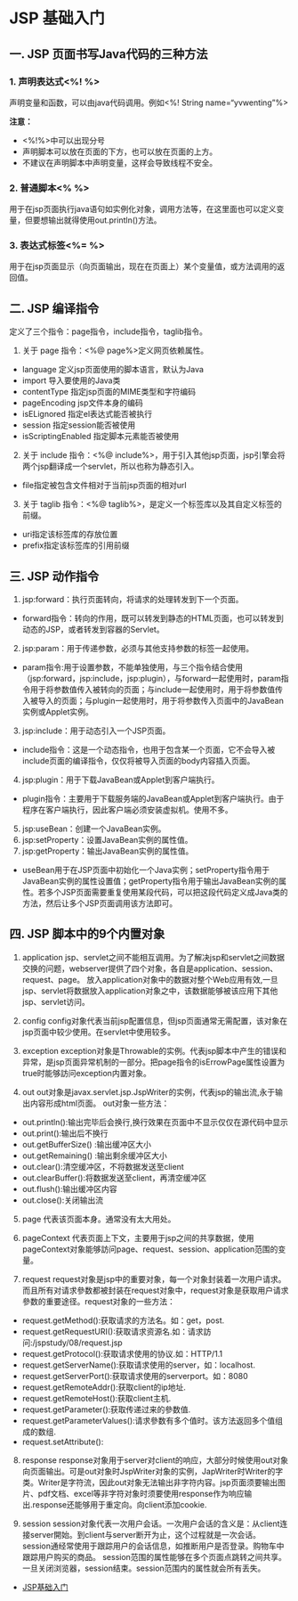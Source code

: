 # JSP 基础入门
## 一. JSP 页面书写Java代码的三种方法
### 1. 声明表达式<%! %>
声明变量和函数，可以由java代码调用。例如<%! String name=“yvwenting”%>

**注意：**
- <%!%>中可以出现分号
- 声明脚本可以放在页面的下方，也可以放在页面的上方。
- 不建议在声明脚本中声明变量，这样会导致线程不安全。

### 2. 普通脚本<% %>
用于在jsp页面执行java语句如实例化对象，调用方法等，在这里面也可以定义变量，但要想输出就得使用out.println()方法。

### 3. 表达式标签<%= %>
用于在jsp页面显示（向页面输出，现在在页面上）某个变量值，或方法调用的返回值。


## 二. JSP 编译指令
定义了三个指令：page指令，include指令，taglib指令。

1. 关于 page 指令：<%@ page%>定义网页依赖属性。
- language 定义jsp页面使用的脚本语言，默认为Java
- import 导入要使用的Java类
- contentType 指定jsp页面的MIME类型和字符编码
- pageEncoding jsp文件本身的编码
- isELignored 指定el表达式能否被执行
- session 指定session能否被使用
- isScriptingEnabled 指定脚本元素能否被使用

2. 关于 include 指令：<%@ include%>，用于引入其他jsp页面，jsp引擎会将两个jsp翻译成一个servlet，所以也称为静态引入。
- file指定被包含文件相对于当前jsp页面的相对url

3. 关于 taglib 指令：<%@ taglib%>，是定义一个标签库以及其自定义标签的前缀。
- uri指定该标签库的存放位置
- prefix指定该标签库的引用前缀


## 三. JSP 动作指令
1. jsp:forward：执行页面转向，将请求的处理转发到下一个页面。
- forward指令：转向的作用，既可以转发到静态的HTML页面，也可以转发到动态的JSP，或者转发到容器的Servlet。

2. jsp:param：用于传递参数，必须与其他支持参数的标签一起使用。
- param指令:用于设置参数，不能单独使用，与三个指令结合使用（jsp:forward，jsp:include，jsp:plugin），与forward一起使用时，param指令用于将参数值传入被转向的页面；与include一起使用时，用于将参数值传入被导入的页面；与plugin一起使用时，用于将参数传入页面中的JavaBean实例或Applet实例。

3. jsp:include：用于动态引入一个JSP页面。
- include指令：这是一个动态指令，也用于包含某一个页面，它不会导入被include页面的编译指令，仅仅将被导入页面的body内容插入页面。

4. jsp:plugin：用于下载JavaBean或Applet到客户端执行。
- plugin指令：主要用于下载服务端的JavaBean或Applet到客户端执行。由于程序在客户端执行，因此客户端必须安装虚拟机。使用不多。

5. jsp:useBean：创建一个JavaBean实例。
6. jsp:setProperty：设置JavaBean实例的属性值。
7. jsp:getProperty：输出JavaBean实例的属性值。
- useBean用于在JSP页面中初始化一个Java实例；setProperty指令用于JavaBean实例的属性设置值；getProperty指令用于输出JavaBean实例的属性。若多个JSP页面需要重复使用某段代码，可以把这段代码定义成Java类的方法，然后让多个JSP页面调用该方法即可。

## 四. JSP 脚本中的9个内置对象
1. application
jsp、servlet之间不能相互调用。为了解决jsp和servlet之间数据交换的问题，webserver提供了四个对象，各自是application、session、request、page。
放入application对象中的数据对整个Web应用有效,一旦jsp、servlet将数据放入application对象之中，该数据能够被该应用下其他jsp、servlet访问。

2. config
config对象代表当前jsp配置信息，但jsp页面通常无需配置，该对象在jsp页面中较少使用。在servlet中使用较多。

3. exception
exception对象是Throwable的实例。代表jsp脚本中产生的错误和异常，是jsp页面异常机制的一部分。把page指令的isErrowPage属性设置为true时能够訪问exception内置对象。

4. out
out对象是javax.servlet.jsp.JspWriter的实例，代表jsp的输出流,永于输出内容形成html页面。
out对象一些方法：
* out.println():输出完毕后会换行,换行效果在页面中不显示仅仅在源代码中显示
* out.print():输出后不换行
* out.getBufferSize() :输出缓冲区大小
* out.getRemaining() :输出剩余缓冲区大小
* out.clear():清空缓冲区，不将数据发送至client
* out.clearBuffer():将数据发送至client，再清空缓冲区
* out.flush():输出缓冲区内容
* out.close():关闭输出流

5. page
代表该页面本身。通常没有太大用处。

6. pageContext
代表页面上下文，主要用于jsp之间的共享数据，使用pageContext对象能够訪问page、request、session、application范围的变量。

7. request
request对象是jsp中的重要对象，每一个对象封装着一次用户请求。而且所有对请求參数都被封装在request对象中，request对象是获取用户请求參数的重要途径。request对象的一些方法：
* request.getMethod():获取请求的方法名。如：get，post.
* request.getRequestURI():获取请求资源名.如：请求訪问:/jspstudy/08/request.jsp
* request.getProtocol():获取请求使用的协议.如：HTTP/1.1
* request.getServerName():获取请求使用的server，如：localhost.
* request.getServerPort():获取请求使用的serverport。如：8080
* request.getRemoteAddr():获取client的ip地址.
* request.getRemoteHost():获取client主机.
* request.getParameter():获取传递过来的參数值.
* request.getParameterValues():请求參数有多个值时。该方法返回多个值组成的数组.
* request.setAttribute():

8. response
response对象用于server对client的响应，大部分时候使用out对象向页面输出。可是out对象时JspWriter对象的实例，JapWriter时Writer的字类。Writer是字符流，因此out对象无法输出非字符内容。jsp页面须要输出图片、pdf文档、excel等非字符对象时须要使用response作为响应输出.response还能够用于重定向。向client添加cookie.

9. session
session对象代表一次用户会话。一次用户会话的含义是：从client连接server開始。到client与server断开为止，这个过程就是一次会话。
session通经常使用于跟踪用户的会话信息，如推断用户是否登录。购物车中跟踪用户购买的商品。
session范围的属性能够在多个页面点跳转之间共享。一旦关闭浏览器，session结束。session范围内的属性就会所有丢失。

- [JSP基础入门](https://blog.csdn.net/Madeira/article/details/93380612)









